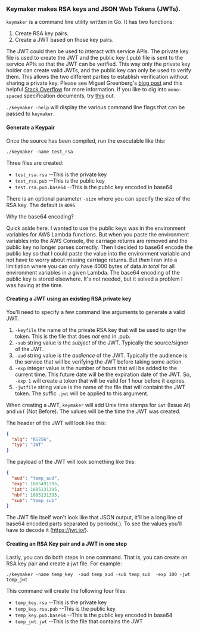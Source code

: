 ### Keymaker makes RSA keys and JSON Web Tokens (JWTs).

`keymaker` is a command line utility written in Go.  It has two functions:
1. Create RSA key pairs.
1. Create a JWT based on those key pairs.

The JWT could then be used to interact with service APIs.  The private key file is used to create the JWT and the public key (.pub) file is sent to the service APIs so that the JWT can be verified.  This way only the private key holder can create valid JWTs, and the public key can only be used to verify them.  This allows the two different parties to establish verification without sharing a private key.  Please see Miguel Greenberg's [blog post](https://blog.miguelgrinberg.com/post/json-web-tokens-with-public-key-signatures) and this helpful [Stack Overflow](https://stackoverflow.com/a/44352675/13324985) for more information.  If you like to dig into `mono-spaced` specification documents, try [this](https://tools.ietf.org/html/rfc7518#page-8) out.

`./keymaker -help` will display the various command line flags that can be passed to `keymaker`.

#### Generate a Keypair

Once the source has been compiled, run the executable like this:

`./keymaker -name test_rsa`

Three files are created:

* `test_rsa.rsa` --This is the private key
* `test_rsa.pub` --This is the public key
* `test.rsa.pub.base64` --This is the public key encoded in base64

There is an optional parameter `-size` where you can specify the size of the RSA key.  The default is `4096`.

Why the base64 encoding?

Quick aside here.  I wanted to use the public keys was in the environment variables for AWS Lambda functions.  But when you paste the environment variables into the AWS Console, the carriage returns are removed and the public key no longer parses correctly.  Then I decided to base64 encode the public key so that I could paste the value into the environment variable and not have to worry about missing carriage returns.  But _then_ I ran into a limitiation where you can only have 4000 bytes of data _in total_ for all environment variables in a given Lambda.  The base64 encoding of the public key is stored elsewhere.  It's not needed, but it solved a problem I was having at the time.

#### Creating a JWT using an existing RSA private key

You'll need to specify a few command line arguments to generate a valid JWT.  

1. `-keyfile` the name of the private RSA key that will be used to sign the token.  This is the file that does _not_ end in .pub.
1. `-sub` string value is the _subject_ of the JWT.  Typically the source/signer of the JWT.
1. `-aud` string value is the _audience_ of the JWT.  Typically the audience is the service that will be verifying the JWT before taking some action.
1. `-exp` integer value is the number of hours that will be added to the current time.  This future date will be the expiration date of the JWT.  So, `-exp 1` will create a token that will be valid for 1 hour before it expires.
1. `-jwtfile` string value is the name of the file that will containt the JWT token.  The suffic `.jwt` will be applied to this argument.

When creating a JWT, `keymaker` will add Unix time stamps for `iat` (Issue At) and `nbf` (Not Before).  The values will be the time the JWT was created.


The header of the JWT will look like this:
```json
{
  "alg": "RS256",
  "typ": "JWT"
}
```

The payload of the JWT will look something like this:
```json
{
  "aud": "temp_aud",
  "exp": 1605491395,
  "iat": 1605131395,
  "nbf": 1605131395,
  "sub": "temp_sub"
}
```

The JWT file itself won't look like that JSON output, it'll be a long line of base64 encoded parts separated by periods(.).  To see the values you'll have to decode it (https://jwt.io/).



#### Creating an RSA Key pair and a JWT in one step
Lastly, you can do both steps in one command.  That is, you can create an RSA key pair and create a jwt file.  For example:

`./keymaker -name temp_key  -aud temp_aud -sub temp_sub  -exp 100 -jwt temp_jwt` 

This command will create the following four files:

* `temp_key.rsa` --This is the private key
* `temp_key.rsa.pub` --This is the public key
* `temp_key.pub.base64` --This is the public key encoded in base64
* `temp_jwt.jwt` --This is the file that contains the JWT
